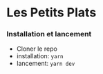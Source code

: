 # Les Petits Plats

### Installation et lancement

- Cloner le repo
- installation: `yarn`
- lancement: `yarn dev`